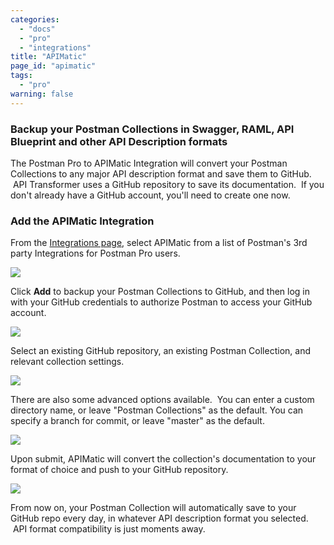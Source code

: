 ```yaml
---
categories:
  - "docs"
  - "pro"
  - "integrations"
title: "APIMatic"
page_id: "apimatic"
tags: 
  - "pro"
warning: false
---
```


### Backup your Postman Collections in Swagger, RAML, API Blueprint and other API Description formats

The Postman Pro to APIMatic Integration will convert your Postman Collections to any major API description format and save them to GitHub.  API Transformer uses a GitHub repository to save its documentation.  If you don't already have a GitHub account, you'll need to create one now.

### Add the APIMatic Integration

From the [Integrations page](https://app.getpostman.com/dashboard/integrations), select APIMatic from a list of Postman's 3rd party Integrations for Postman Pro users.

![](https://s3.amazonaws.com/postman-static-getpostman-com/postman-docs/58115626.png)

Click **Add** to backup your Postman Collections to GitHub, and then log in with your GitHub credentials to authorize Postman to access your GitHub account.

![](https://s3.amazonaws.com/postman-static-getpostman-com/postman-docs/58115843.png)

Select an existing GitHub repository, an existing Postman Collection, and relevant collection settings.

![](https://s3.amazonaws.com/postman-static-getpostman-com/postman-docs/58115884.png)

There are also some advanced options available.  You can enter a custom directory name, or leave "Postman Collections" as the default. You can specify a branch for commit, or leave "master" as the default.

![](https://s3.amazonaws.com/postman-static-getpostman-com/postman-docs/58115905.png)  

Upon submit, APIMatic will convert the collection's documentation to your format of choice and push to your GitHub repository.  

[![](http://blog.getpostman.com/wp-content/uploads/2017/02/APImatic-4.jpg)](http://blog.getpostman.com/wp-content/uploads/2017/02/APImatic-4.jpg)

From now on, your Postman Collection will automatically save to your GitHub repo every day, in whatever API description format you selected.  API format compatibility is just moments away.  
